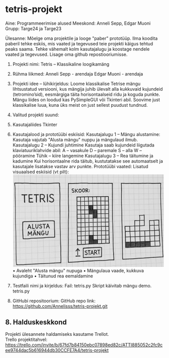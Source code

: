 # tetris-projekt
Aine: Programmeerimise alused
Meeskond: Anneli Sepp, Edgar Muoni
Grupp: Targe24 ja Targe23

Ülesanne: Mõelge oma projektile ja looge "paber" prototüüp. Ilma koodita paberil tehke eskiis, mis vaated ja tegevused teie projekti käigus tehtud peaks saama.
Tehke vähemalt kolm kasutajalugu ja koostage nendele vaated ja tegevused. Lisage oma github repostiooriumisse.

1. Projekti nimi: Tetris – Klassikaline loogikamäng
2. Rühma liikmed:
Anneli Sepp - arendaja
Edgar Muoni - arendaja

3. Projekti idee – lühikirjeldus:
Loome klassikalise Tetrise mängu lihtsustatud versiooni, kus mängija juhib ülevalt alla kukkuvaid kujundeid (tetromino’sid), eesmärgiga täita horisontaalseid ridu ja koguda punkte. Mängu liides on loodud kas PySimpleGUI või Tkinteri abil. Soovime just klassikalise luua, kuna üks meist on just sellest puudust tundnud.

4. Valitud projekti suund:
4. Kasutajaliides Tkinter
5. Kasutajalood ja prototüübi eskiisid:
Kasutajalugu 1 – Mängu alustamine:
Kasutaja vajutab "Alusta mängu" nuppu ja mängulaud ilmub.
Kasutajalugu 2 – Kujundi juhtimine
Kasutaja saab kujundeid liigutada klaviatuuriklahvide abil:
A – vasakule
D – paremale
S – alla
W – pööramine
Tühik – kiire langemine
Kasutajalugu 3 – Rea täitumine ja kadumine
Kui horisontaalne rida täitub, kustutatakse see automaatselt ja kasutajale lisatakse vastav arv punkte.
Prototüübi vaated:
 Lisatud visuaalsed eskiisid (vt pilt):
 ![Prototüüp](prototyyp.jpg)
•	Avaleht "Alusta mängu" nupuga
•	Mängulaua vaade, kukkuva kujundiga
•	Täitunud rea eemaldamine

6. Testfaili nimi ja kirjeldus:
Fail: tetris.py
 Skript käivitab mängu demo. tetris.py

7. GitHubi repositoorium:
GitHub repo link: https://github.com/Annelisss/tetris-projekt.git

## 8. Halduskeskkond
Projekti ülesannete haldamiseks kasutame Trellot.  
Trello projektitahvel: https://trello.com/invite/b/67fd7b84150ebc07898ed82c/ATTI885052c2fc9cee9744dac5b616944db30CCFE7A4/tetris-projekt
